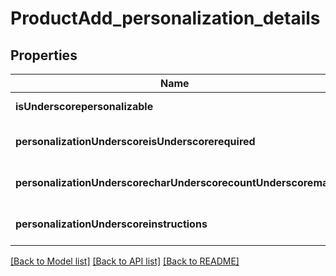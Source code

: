 # ProductAdd_personalization_details

## Properties
Name | Type | Description | Notes
------------ | ------------- | ------------- | -------------
**isUnderscorepersonalizable** | **boolean** |  | [default to null]
**personalizationUnderscoreisUnderscorerequired** | **boolean** |  | [optional] [default to null]
**personalizationUnderscorecharUnderscorecountUnderscoremax** | **integer** |  | [optional] [default to null]
**personalizationUnderscoreinstructions** | **string** |  | [optional] [default to null]

[[Back to Model list]](../README.md#documentation-for-models) [[Back to API list]](../README.md#documentation-for-api-endpoints) [[Back to README]](../README.md)


